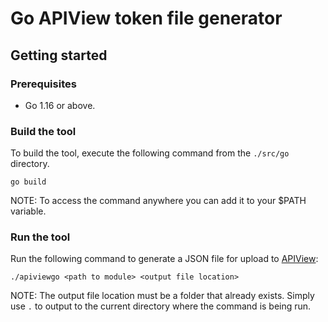 # Go APIView token file generator

## Getting started

### Prerequisites

- Go 1.16 or above.

### Build the tool

To build the tool, execute the following command from the `./src/go` directory.
```
go build
```

NOTE: To access the command anywhere you can add it to your $PATH variable.

### Run the tool

Run the following command to generate a JSON file for upload to [APIView](https://apiview.dev):
```
./apiviewgo <path to module> <output file location>
```

NOTE: The output file location must be a folder that already exists. Simply use `.` to output to the current directory where the command is being run.
